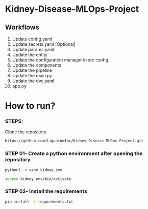 # Kidney-Disease-MLOps-Project


## Workflows

1. Update config.yaml
2. Update secrets.yaml [Optional]
3. Update params.yaml
4. Update the entity
5. Update the configuration manager in src config
6. Update the components
7. Update the pipeline 
8. Update the main.py
9. Update the dvc.yaml
10. app.py

# How to run?
### STEPS:

Clone the repository

```bash
https://github.com/LiganiumInc/Kidney-Disease-MLOps-Project.git
```
### STEP 01- Create a python environment after opening the repository

```bash
python3 -m venv kidney_env
```

```bash
source kidney_env/bin/activate
```


### STEP 02- install the requirements
```bash
pip install -r requirements.txt
```